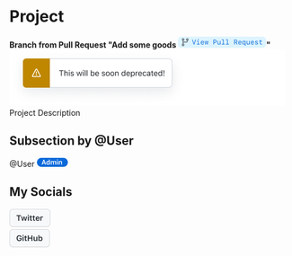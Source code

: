 # Project
**Branch from Pull Request "Add some goods [![View Pull Request](https://github.com/lgrachov/superpose/blob/main/ViewPull.png?raw=true)](https://github.com)"**
![This will be soon deprecated!](https://github.com/lgrachov/superpose/blob/main/DeprWarn.png?raw=true)
Project Description
## Subsection by @User 
@User ![](https://github.com/lgrachov/superpose/blob/main/LabelP1.png?raw=true)![Admin](https://github.com/lgrachov/superpose/blob/main/LabelA.png?raw=true)![](https://github.com/lgrachov/superpose/blob/main/LabelP2.png?raw=true)
## My Socials
[![Visit @leograchov Twitter](https://github.com/lgrachov/superpose/blob/main/TwitterBTN.png?raw=true)](https://twitter.com/leograchov)<br>[![Visit GitHub User](https://github.com/lgrachov/superpose/blob/main/GitHubBTN.png?raw=true)](https://github.com/lgrachov)